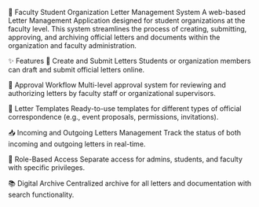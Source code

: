 📨 Faculty Student Organization Letter Management System
A web-based Letter Management Application designed for student organizations at the faculty level. This system streamlines the process of creating, submitting, approving, and archiving official letters and documents within the organization and faculty administration.

✨ Features
📝 Create and Submit Letters
Students or organization members can draft and submit official letters online.

🔁 Approval Workflow
Multi-level approval system for reviewing and authorizing letters by faculty staff or organizational supervisors.

📄 Letter Templates
Ready-to-use templates for different types of official correspondence (e.g., event proposals, permissions, invitations).

📥 Incoming and Outgoing Letters Management
Track the status of both incoming and outgoing letters in real-time.

🔐 Role-Based Access
Separate access for admins, students, and faculty with specific privileges.

📚 Digital Archive
Centralized archive for all letters and documentation with search functionality.
